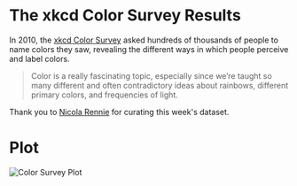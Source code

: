 # The xkcd Color Survey Results

In 2010, the [xkcd Color Survey](https://blog.xkcd.com/2010/05/03/color-survey-results/) asked hundreds of thousands of people to name colors they saw, revealing the different ways in which people perceive and label colors.

> Color is a really fascinating topic, especially since we’re taught so many 
> different and often contradictory ideas about rainbows, different primary 
> colors, and frequencies of light.

Thank you to [Nicola Rennie](https://github.com/nrennie) for curating this week's dataset.

# Plot
![Color Survey Plot](color_plot.png)
